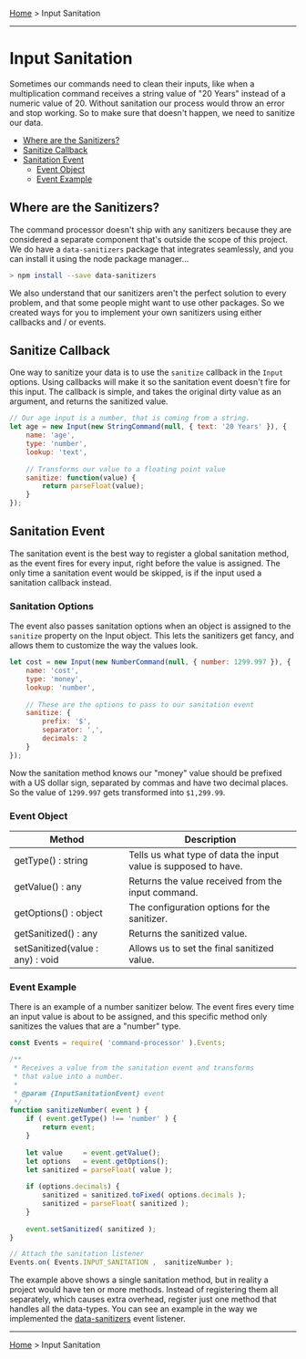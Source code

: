 [Home](../README.md) > Input Sanitation

<hr>

# Input Sanitation
Sometimes our commands need to clean their inputs, like when a multiplication
command receives a string value of "20 Years" instead of a numeric value of 20.
Without sanitation our process would throw an error and stop working. So to make
sure that doesn't happen, we need to sanitize our data.

- [Where are the Sanitizers?](#where-are-the-sanitizers)
- [Sanitize Callback](#sanitize-callback)
- [Sanitation Event](#sanitation-event)
    - [Event Object](#event-object)
    - [Event Example](#event-example)


## Where are the Sanitizers?
The command processor doesn't ship with any sanitizers because they are considered a
separate component that's outside the scope of this project. We do have a `data-sanitizers`
package that integrates seamlessly, and you can install it using the node package manager...

```bash
> npm install --save data-sanitizers
```

We also understand that our sanitizers aren't the perfect solution to every problem,
and that some people might want to use other packages. So we created ways for you to
implement your own sanitizers using either callbacks and / or events.

## Sanitize Callback
One way to sanitize your data is to use the `sanitize` callback in the `Input` options.
Using callbacks will make it so the sanitation event doesn't fire for this input. The
callback is simple, and takes the original dirty value as an argument, and returns
the sanitized value.

```javascript
// Our age input is a number, that is coming from a string.
let age = new Input(new StringCommand(null, { text: '20 Years' }), {
    name: 'age',
    type: 'number',
    lookup: 'text',
    
    // Transforms our value to a floating point value
    sanitize: function(value) {
        return parseFloat(value);
    }
});
```

## Sanitation Event
The sanitation event is the best way to register a global sanitation method, as the event
fires for every input, right before the value is assigned. The only time a sanitation
event would be skipped, is if the input used a sanitation callback instead.

### Sanitation Options
The event also passes sanitation options when an object is assigned to the `sanitize`
property on the Input object. This lets the sanitizers get fancy, and allows them to
customize the way the values look.

```javascript
let cost = new Input(new NumberCommand(null, { number: 1299.997 }), {
    name: 'cost',
    type: 'money',
    lookup: 'number',
    
    // These are the options to pass to our sanitation event
    sanitize: {
        prefix: '$',
        separator: ',',
        decimals: 2
    }
});
```

Now the sanitation method knows our "money" value should be prefixed with a US dollar
sign, separated by commas and have two decimal places. So the value of `1299.997`
gets transformed into `$1,299.99`.

### Event Object
| Method                     | Description                                                     |
|----------------------------|-----------------------------------------------------------------|
| getType() : string         | Tells us what type of data the input value is supposed to have. |
| getValue() : any           | Returns the value received from the input command.              |
| getOptions() : object      | The configuration options for the sanitizer.                    |
| getSanitized() : any       | Returns the sanitized value.                                    |
| setSanitized(value : any) : void | Allows us to set the final sanitized value.                     | 

### Event Example
There is an example of a number sanitizer below. The event fires every
time an input value is about to be assigned, and this specific method
only sanitizes the values that are a "number" type.

```javascript
const Events = require( 'command-processor' ).Events;

/**
 * Receives a value from the sanitation event and transforms
 * that value into a number.
 * 
 * @param {InputSanitationEvent} event
 */
function sanitizeNumber( event ) {
    if ( event.getType() !== 'number' ) {
        return event;
    }
    
    let value     = event.getValue();
    let options   = event.getOptions();
    let sanitized = parseFloat( value );
    
    if (options.decimals) {
        sanitized = sanitized.toFixed( options.decimals );
        sanitized = parseFloat( sanitized );
    }
    
    event.setSanitized( sanitized );
}

// Attach the sanitation listener
Events.on( Events.INPUT_SANITATION ,  sanitizeNumber );
```

The example above shows a single sanitation method, but in reality a project would have
ten or more methods. Instead of registering them all separately, which causes extra overhead,
register just one method that handles all the data-types. You can see an example in the way
we implemented the [data-sanitizers](../src/subscribers/sanitation.js) event listener.

<hr>

[Home](../README.md) > Input Sanitation